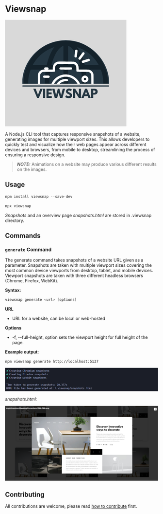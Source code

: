 # Viewsnap

![Viewsnap logo](https://github.com/anttiromppanen/viewsnap/blob/main/public/logo.png)

A Node.js CLI tool that captures responsive snapshots of a website, generating images for multiple viewport sizes. This allows developers to quickly test and visualize how their web pages appear across different devices and browsers, from mobile to desktop, streamlining the process of ensuring a responsive design.

> **_NOTE:_** Animations on a website may produce various different results on the images.

## Usage

```javascript
npm install viewsnap --save-dev
```
```javascript
npx viewsnap
```

*Snapshots* and an overview page *snapshots.html* are stored in .viewsnap directory.

## Commands

### `generate` Command

The generate command takes snapshots of a website URL given as a parameter. Snapshots are taken with multiple viewport sizes covering the most common device viewports from desktop, tablet, and mobile devices. Viewport snapshots are taken with three different headless browsers (Chrome, Firefox, WebKit).

**Syntax:**

```javascript
viewsnap generate <url> [options]
```

**URL**
* URL for a website, can be local or web-hosted

**Options**
* -f, --full-height, option sets the viewport height for full height of the page.

**Example output:**

```
npm viewsnap generate http://localhost:5137
```

![snapshots.html preview](https://github.com/anttiromppanen/viewsnap/blob/main/public/generate1.png)

*snapshots.html:*


![snapshots.html preview](https://github.com/anttiromppanen/viewsnap/blob/main/public/generate2.png)

## Contributing
All contributions are welcome, please read [how to contribute](CONTRIBUTING.md) first.
